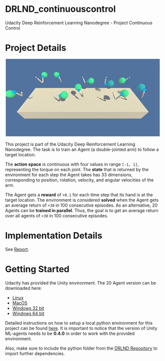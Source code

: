 # DRLND_continuouscontrol
Udacity Deep Reinforcement Learning Nanodegree - Project Continuous Control

# Project Details

<p align="center">
<img src="https://github.com/alxwdm/DRLND_projects/blob/master/p2_continuouscontrol/pics/reacher.gif" width="500">
</p>

This project is part of the Udacity Deep Reinforcement Learning Nanodegree. The task is to train an Agent (a double-jointed arm) to follow a target location.

The **action space** is continuous with four values in range `[-1, 1]`, representing the torque on each joint. The **state** that is returned by the environment for each step the Agent takes has 33 dimensions, corresponding to position, rotation, velocity, and angular velocities of the arm.

The Agent gets a **reward** of `+0.1` for each time step that its hand is at the target location. The environment is considered **solved** when the Agent gets an average return of `+30` in 100 consecutive episodes. As an alternative, 20 Agents can be **trained in parallel**. Thus, the goal is to get an average return over all agents of `+30` in 100 consecutive episodes.

# Implementation Details

See [Report](https://github.com/alxwdm/DRLND_projects/tree/master/p2_continuouscontrol/Report.md).

# Getting Started

Udacity has provided the Unity environment. The 20 Agent version can be downloaded here:
* [Linux](https://s3-us-west-1.amazonaws.com/udacity-drlnd/P2/Reacher/Reacher_Linux.zip)
* [MacOS](https://s3-us-west-1.amazonaws.com/udacity-drlnd/P2/Reacher/Reacher.app.zip)
* [Windows 32 bit](https://s3-us-west-1.amazonaws.com/udacity-drlnd/P2/Reacher/Reacher_Windows_x86.zip)
* [Windows 64 bit](https://s3-us-west-1.amazonaws.com/udacity-drlnd/P2/Reacher/Reacher_Windows_x86_64.zip)

Detailed instructions on how to setup a local python environment for this project can be found [here](https://github.com/udacity/deep-reinforcement-learning#dependencies). It is important to notice that the version of Unity ML-agents needs to be **0.4.0** in order to work with the provided environment.

Also, make sure to include the python folder from the [DRLND Repository](https://github.com/udacity/deep-reinforcement-learning/tree/master/python) to import further dependencies.
